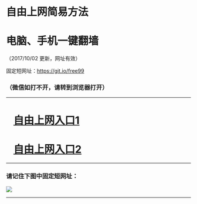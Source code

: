 ﻿# 自由上网简易方法

# 电脑、手机一键翻墙

（2017/10/02 更新，网址有效）

固定短网址：https://git.io/free99

### （微信如打不开，请转到浏览器打开）


***





# &nbsp;&nbsp; <a href="http://ft259218716.fwtz-zhenx1001.xyz/fwqtz01.html?t=100200123784 " target="_blank">自由上网入口1</a>
# &nbsp;&nbsp; <a href="http://ft1233525458.fw-tzzhen1002.xyz/fwqtz02.html?t=100200122865 " target="_blank">自由上网入口2</a>
***

### 请记住下图中固定短网址：

<img src="https://s3-us-west-2.amazonaws.com/fwq-1001/yjfq-20170905okok.png" /> 


***

